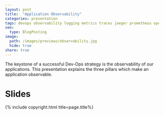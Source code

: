 ```yaml
---
layout: post
title:  "Application Observability"
categories: presentation
tags: devops observability logging metrics traces jaeger prometheus opentelemetry
seo:
  type: BlogPosting
image: 
  path: /images/previews/observability.jpg
  hide: true
share: true
---
```


The keystone of a successful Dev-Ops strategy is the observability of our applications. This presentation explains the
three pillars which make an application observable.

# Slides
<script async class="speakerdeck-embed" data-id="e5b1a418144e49b4b7ac58266ab37ea9" data-ratio="1.77777777777778" src="//speakerdeck.com/assets/embed.js"></script>


{% include copyright.html title=page.title%}

